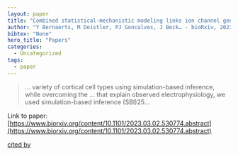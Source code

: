 ```yaml
---
layout: paper
title: "Combined statistical-mechanistic modeling links ion channel genes to physiology of cortical neuron types"
author: "Y Bernaerts, M Deistler, PJ Goncalves, J Beck… - bioRxiv, 2023 - biorxiv.org"
bibtex: "None"
hero_title: "Papers"
categories:
  - Uncategorized
tags:
  - paper
---
```

>… variety of cortical cell types using simulation-based inference, while overcoming the … that explain observed electrophysiology, we used simulation-based inference (SBI)25…

Link to paper: [https://www.biorxiv.org/content/10.1101/2023.03.02.530774.abstract](https://www.biorxiv.org/content/10.1101/2023.03.02.530774.abstract)

[cited by](https://scholar.google.com/scholar?cites=6128980025825657340&as_sdt=5,32&sciodt=0,32&hl=en&num=20)

